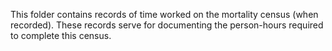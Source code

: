 This folder contains records of time worked on the mortality census (when recorded). These records serve for documenting the person-hours required to complete this census. 
